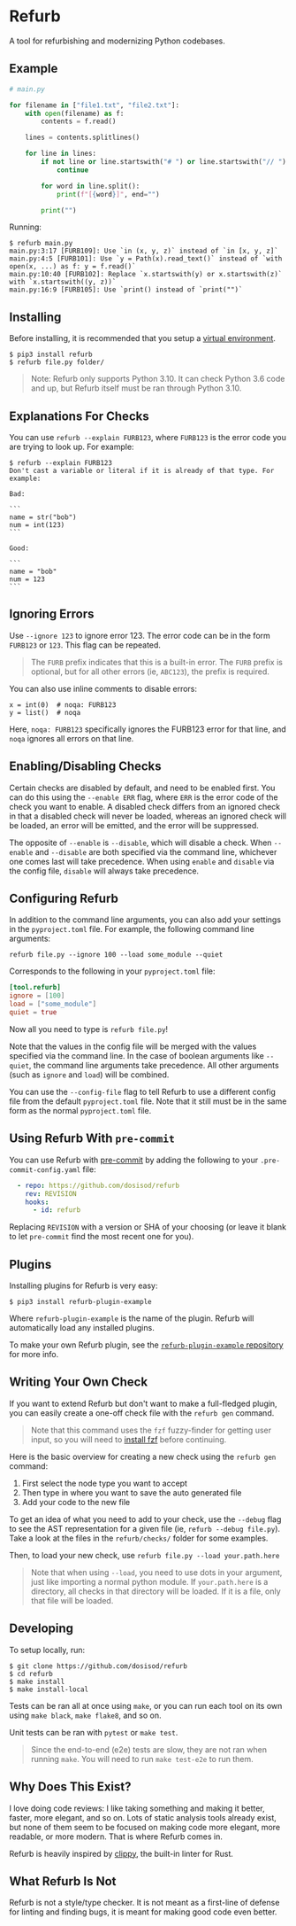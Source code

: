 # Refurb

A tool for refurbishing and modernizing Python codebases.

## Example

```python
# main.py

for filename in ["file1.txt", "file2.txt"]:
    with open(filename) as f:
        contents = f.read()

    lines = contents.splitlines()

    for line in lines:
        if not line or line.startswith("# ") or line.startswith("// "):
            continue

        for word in line.split():
            print(f"[{word}]", end="")

        print("")
```

Running:

```
$ refurb main.py
main.py:3:17 [FURB109]: Use `in (x, y, z)` instead of `in [x, y, z]`
main.py:4:5 [FURB101]: Use `y = Path(x).read_text()` instead of `with open(x, ...) as f: y = f.read()`
main.py:10:40 [FURB102]: Replace `x.startswith(y) or x.startswith(z)` with `x.startswith((y, z))`
main.py:16:9 [FURB105]: Use `print() instead of `print("")`
```

## Installing

Before installing, it is recommended that you setup a [virtual environment](https://docs.python.org/3/tutorial/venv.html).

```
$ pip3 install refurb
$ refurb file.py folder/
```

> Note: Refurb only supports Python 3.10. It can check Python 3.6 code and up, but Refurb
> itself must be ran through Python 3.10.

## Explanations For Checks

You can use `refurb --explain FURB123`, where `FURB123` is the error code you are trying to look up.
For example:

````
$ refurb --explain FURB123
Don't cast a variable or literal if it is already of that type. For
example:

Bad:

```
name = str("bob")
num = int(123)
```

Good:

```
name = "bob"
num = 123
```
````

## Ignoring Errors

Use `--ignore 123` to ignore error 123. The error code can be in the form `FURB123` or `123`.
This flag can be repeated.

> The `FURB` prefix indicates that this is a built-in error. The `FURB` prefix is optional,
> but for all other errors (ie, `ABC123`), the prefix is required.

You can also use inline comments to disable errors:

```
x = int(0)  # noqa: FURB123
y = list()  # noqa
```

Here, `noqa: FURB123` specifically ignores the FURB123 error for that line, and `noqa` ignores
all errors on that line.

## Enabling/Disabling Checks

Certain checks are disabled by default, and need to be enabled first. You can do this using the
`--enable ERR` flag, where `ERR` is the error code of the check you want to enable. A disabled
check differs from an ignored check in that a disabled check will never be loaded, whereas an
ignored check will be loaded, an error will be emitted, and the error will be suppressed.

The opposite of `--enable` is `--disable`, which will disable a check. When `--enable` and `--disable`
are both specified via the command line, whichever one comes last will take precedence. When using
`enable` and `disable` via the config file, `disable` will always take precedence.

## Configuring Refurb

In addition to the command line arguments, you can also add your settings in the `pyproject.toml` file.
For example, the following command line arguments:

```
refurb file.py --ignore 100 --load some_module --quiet
```

Corresponds to the following in your `pyproject.toml` file:

```toml
[tool.refurb]
ignore = [100]
load = ["some_module"]
quiet = true
```

Now all you need to type is `refurb file.py`!

Note that the values in the config file will be merged with the values specified via the
command line. In the case of boolean arguments like `--quiet`, the command line arguments
take precedence. All other arguments (such as `ignore` and `load`) will be combined.

You can use the `--config-file` flag to tell Refurb to use a different config file from the
default `pyproject.toml` file. Note that it still must be in the same form as the normal
`pyproject.toml` file.

## Using Refurb With `pre-commit`

You can use Refurb with [pre-commit](https://pre-commit.com/) by adding the following
to your `.pre-commit-config.yaml` file:

```yaml
  - repo: https://github.com/dosisod/refurb
    rev: REVISION
    hooks:
      - id: refurb
```

Replacing `REVISION` with a version or SHA of your choosing (or leave it blank to
let `pre-commit` find the most recent one for you).

## Plugins

Installing plugins for Refurb is very easy:

```
$ pip3 install refurb-plugin-example
```

Where `refurb-plugin-example` is the name of the plugin. Refurb will automatically load
any installed plugins.

To make your own Refurb plugin, see the [`refurb-plugin-example` repository](https://github.com/dosisod/refurb-plugin-example)
for more info.

## Writing Your Own Check

If you want to extend Refurb but don't want to make a full-fledged plugin,
you can easily create a one-off check file with the `refurb gen` command.

> Note that this command uses the `fzf` fuzzy-finder for getting user input,
> so you will need to [install fzf](https://github.com/junegunn/fzf#installation) before continuing.

Here is the basic overview for creating a new check using the `refurb gen` command:

1. First select the node type you want to accept
2. Then type in where you want to save the auto generated file
3. Add your code to the new file

To get an idea of what you need to add to your check, use the `--debug` flag to see the
AST representation for a given file (ie, `refurb --debug file.py`). Take a look at the
files in the `refurb/checks/` folder for some examples.

Then, to load your new check, use `refurb file.py --load your.path.here`

> Note that when using `--load`, you need to use dots in your argument, just like
> importing a normal python module. If `your.path.here` is a directory, all checks
> in that directory will be loaded. If it is a file, only that file will be loaded.

## Developing

To setup locally, run:

```
$ git clone https://github.com/dosisod/refurb
$ cd refurb
$ make install
$ make install-local
```

Tests can be ran all at once using `make`, or you can run each tool on its own using
`make black`, `make flake8`, and so on.

Unit tests can be ran with `pytest` or `make test`.

> Since the end-to-end (e2e) tests are slow, they are not ran when running `make`.
> You will need to run `make test-e2e` to run them.

## Why Does This Exist?

I love doing code reviews: I like taking something and making it better, faster, more
elegant, and so on. Lots of static analysis tools already exist, but none of them seem
to be focused on making code more elegant, more readable, or more modern. That is where
Refurb comes in.

Refurb is heavily inspired by [clippy](https://rust-lang.github.io/rust-clippy/master/index.html),
the built-in linter for Rust.

## What Refurb Is Not

Refurb is not a style/type checker. It is not meant as a first-line of defense for
linting and finding bugs, it is meant for making good code even better.
